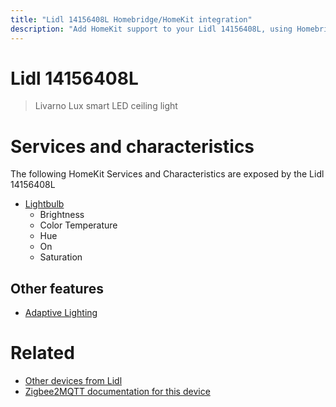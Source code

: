 ```yaml
---
title: "Lidl 14156408L Homebridge/HomeKit integration"
description: "Add HomeKit support to your Lidl 14156408L, using Homebridge, Zigbee2MQTT and homebridge-z2m."
---
```

<!---
This file has been GENERATED using src/docgen/docgen.ts
DO NOT EDIT THIS FILE MANUALLY!
-->
# Lidl 14156408L
> Livarno Lux smart LED ceiling light


# Services and characteristics
The following HomeKit Services and Characteristics are exposed by
the Lidl 14156408L

* [Lightbulb](../../light.md)
  * Brightness
  * Color Temperature
  * Hue
  * On
  * Saturation

## Other features
* [Adaptive Lighting](../../light.md)

# Related
* [Other devices from Lidl](../index.md#lidl)
* [Zigbee2MQTT documentation for this device](https://www.zigbee2mqtt.io/devices/14156408L.html)